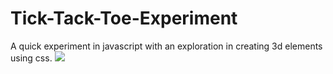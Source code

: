 # Tick-Tack-Toe-Experiment
A quick experiment in javascript with an exploration in creating 3d elements using css.
![](ticktacktoe.gif)
